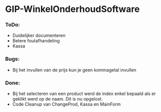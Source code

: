 # GIP-WinkelOnderhoudSoftware
### ToDo:

- Duidelijker documenteren
- Betere foutafhandeling
- Kassa

### Bugs: 

- Bij het invullen van de prijs kun je geen kommagetal invullen


### Done:

- Bij het selecteren van een product werd de index enkel bepaald als er geklikt werd op de naam. Dit is nu opgelost.
- Code Cleanup van ChangeProd, Kassa en MainForm